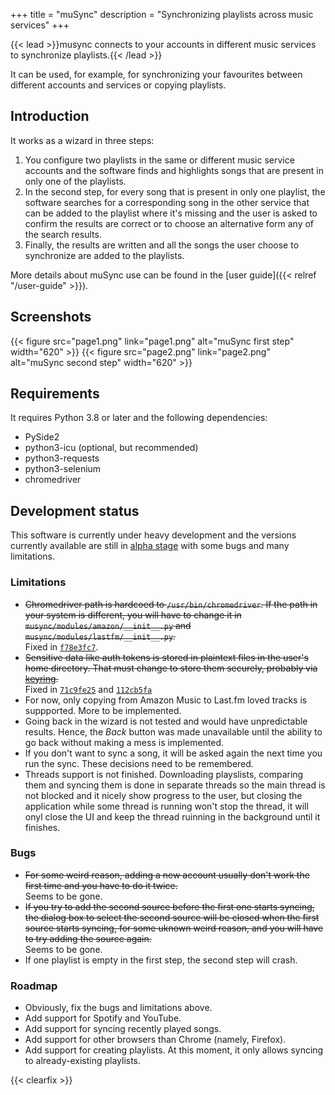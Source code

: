 +++
title = "muSync"
description = "Synchronizing playlists across music services"
+++

{{< lead >}}musync connects to your accounts in different music services to synchronize playlists.{{< /lead >}}

It can be used, for example, for synchronizing your favourites between different accounts and services or copying playlists.

## Introduction

It works as a wizard in three steps:

1. You configure two playlists in the same or different music service accounts and the software finds and highlights songs that are present in only one of the playlists.  
2. In the second step, for every song that is present in only one playlist, the software searches for a corresponding song in the other service that can be added to the playlist where it's missing and the user is asked to confirm the results are correct or to choose an alternative form any of the search results.  
3. Finally, the results are written and all the songs the user choose to synchronize are added to the playlists.

More details about muSync use can be found in the [user guide]({{< relref "/user-guide" >}}).

## Screenshots

{{< figure src="page1.png" link="page1.png" alt="muSync first step" width="620" >}}
{{< figure src="page2.png" link="page2.png" alt="muSync second step" width="620" >}}

## Requirements

It requires Python 3.8 or later and the following dependencies:

* PySide2
* python3-icu (optional, but recommended)
* python3-requests
* python3-selenium
* chromedriver

## Development status

This software is currently under heavy development and the versions currently available are still in [alpha stage](https://en.wikipedia.org/wiki/Software_release_life_cycle#Alpha) with some bugs and many limitations.

### Limitations

* ~~Chromedriver path is hardcoed to `/usr/bin/chromedriver`. If the path in your system is different, you will have to change it in `musync/modules/amazon/__init__.py` and `musync/modules/lastfm/__init__.py`.~~  
Fixed in [`f78e3fc7`](https://github.com/chusopr/musync/commit/f78e3fc7).
* ~~Sensitive data like auth tokens is stored in plaintext files in the user's home directory. That must change to store them securely, probably via [keyring](https://github.com/jaraco/keyring).~~  
Fixed in [`71c9fe25`](https://github.com/chusopr/musync/commit/f78e3fc7) and [`112cb5fa`](https://github.com/chusopr/musync/commit/112cb5fa)
* For now, only copying from Amazon Music to Last.fm loved tracks is suppported. More to be implemented.
* Going back in the wizard is not tested and would have unpredictable results. Hence, the _Back_ button was made unavailable until the ability to go back without making a mess is implemented.
* If you don't want to sync a song, it will be asked again the next time you run the sync. These decisions need to be remembered.
* Threads support is not finished. Downloading playslists, comparing them and syncing them is done in separate threads so the main thread is not blocked and it nicely show progress to the user, but closing the application while some thread is running won't stop the thread, it will onyl close the UI and keep the thread ruinning in the background until it finishes.

### Bugs

* ~~For some weird reason, adding a new account usually don't work the first time and you have to do it twice.~~  
Seems to be gone.
* ~~If you try to add the second source before the first one starts syncing, the dialog box to select the second source will be closed when the first source starts syncing, for some uknown weird reason, and you will have to try adding the source again.~~  
Seems to be gone.
* If one playlist is empty in the first step, the second step will crash.

### Roadmap

* Obviously, fix the bugs and limitations above.
* Add support for Spotify and YouTube.
* Add support for syncing recently played songs.
* Add support for other browsers than Chrome (namely, Firefox).
* Add support for creating playlists. At this moment, it only allows syncing to already-existing playlists.

{{< clearfix >}}
